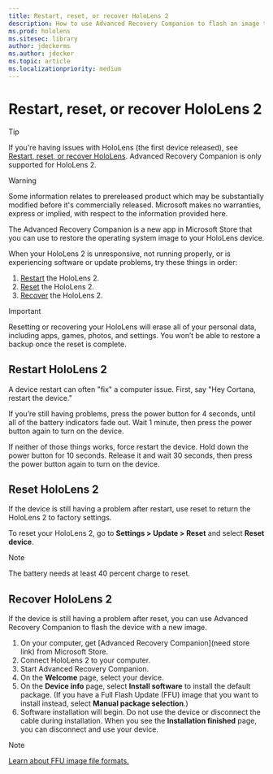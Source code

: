 ```yaml
---
title: Restart, reset, or recover HoloLens 2 
description: How to use Advanced Recovery Companion to flash an image to HoloLens 2.
ms.prod: hololens
ms.sitesec: library
author: jdeckerms
ms.author: jdecker
ms.topic: article
ms.localizationpriority: medium
---
```


# Restart, reset, or recover HoloLens 2

>[!TIP]
>If you're having issues with HoloLens (the first device released), see [Restart, reset, or recover HoloLens](https://support.microsoft.com/help/13452/hololens-restart-reset-or-recover-hololens). Advanced Recovery Companion is only supported for HoloLens 2.

>[!WARNING]
>Some information relates to prereleased product which may be substantially modified before it's commercially released. Microsoft makes no warranties, express or implied, with respect to the information provided here.

The Advanced Recovery Companion is a new app in Microsoft Store that you can use to restore the operating system image to your HoloLens device.

When your HoloLens 2 is unresponsive, not running properly, or is experiencing software or update problems, try these things in order:

1. [Restart](#restart-hololens-2) the HoloLens 2.
2. [Reset](#reset-hololens-2) the HoloLens 2.
3. [Recover](#recover-hololens-2) the HoloLens 2.

>[!IMPORTANT]
>Resetting or recovering your HoloLens will erase all of your personal data, including apps, games, photos, and settings. You won’t be able to restore a backup once the reset is complete.

## Restart HoloLens 2

A device restart can often "fix" a computer issue. First, say "Hey Cortana, restart the device."

If you’re still having problems, press the power button for 4 seconds, until all of the battery indicators fade out. Wait 1 minute, then press the power button again to turn on the device.

If neither of those things works, force restart the device. Hold down the power button for 10 seconds. Release it and wait 30 seconds, then press the power button again to turn on the device.

## Reset HoloLens 2

If the device is still having a problem after restart, use reset to return the HoloLens 2 to factory settings.

To reset your HoloLens 2, go to **Settings > Update > Reset** and select **Reset device**. 

>[!NOTE]
>The battery needs at least 40 percent charge to reset.

## Recover HoloLens 2

If the device is still having a problem after reset, you can use Advanced Recovery Companion to flash the device with a new image.

1. On your computer, get [Advanced Recovery Companion](need store link) from Microsoft Store.
2. Connect HoloLens 2 to your computer.
3. Start Advanced Recovery Companion.
4. On the **Welcome** page, select your device.
5. On the **Device info** page, select **Install software** to install the default package. (If you have a Full Flash Update (FFU) image that you want to install instead, select **Manual package selection**.)
6. Software installation will begin. Do not use the device or disconnect the cable during installation. When you see the **Installation finished** page, you can disconnect and use your device.

>[!NOTE]
>[Learn about FFU image file formats.](https://docs.microsoft.com/windows-hardware/manufacture/desktop/wim-vs-ffu-image-file-formats)